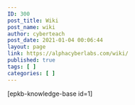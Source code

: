 ```yaml
---
ID: 300
post_title: Wiki
post_name: wiki
author: cyberteach
post_date: 2021-01-04 00:06:44
layout: page
link: https://alphacyberlabs.com/wiki/
published: true
tags: [ ]
categories: [ ]
---
```

[epkb-knowledge-base id=1]